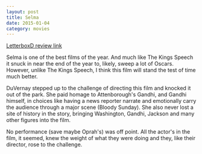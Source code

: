 ```yaml
---
layout: post
title: Selma 
date: 2015-01-04
category: movies
---
```

 
[LetterboxD review link](http://letterboxd.com/samarthbhaskar/film/selma/)

 Selma is one of the best films of the year. And much like The Kings Speech it snuck in near the end of the year to, likely, sweep a lot of Oscars. However, unlike The Kings Speech, I think this film will stand the test of time much better.

DuVernay stepped up to the challenge of directing this film and knocked it out of the park. She paid homage to Attenborough's Gandhi, and Gandhi himself, in choices like having a news reporter narrate and emotionally carry the audience through a major scene (Bloody Sunday). She also never lost a site of history in the story, bringing Washington, Gandhi, Jackson and many other figures into the film.

No performance (save maybe Oprah's) was off point. All the actor's in the film, it seemed, knew the weight of what they were doing and they, like their director, rose to the challenge. 
